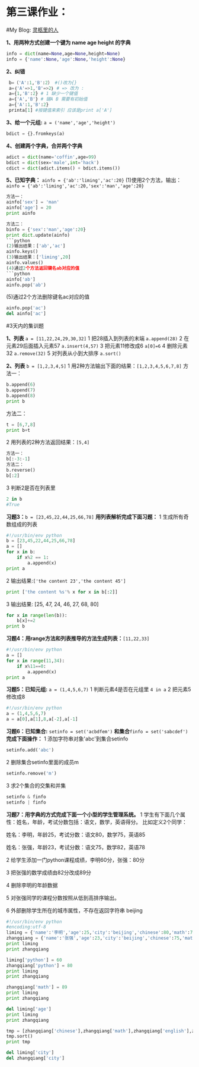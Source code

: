 第三课作业：
================
#My Blog: [灵柩里的人][1]

 [1]: http:www.coffin5257.com


 **1、用两种方式创建一个键为 name age height 的字典**
 ```python
 info = dict(name=None,age=None,height=None)
 info = {'name':None,'age':None,'height':None}
 ```

 **2、纠错**
```python
 b=（'A':1,'B':2） #()改为{}
 a=｛'A'=>1,'B'=>2｝ # => 改为 :
 a={1,'B':2} # 1 缺少一个键值
 a={'A','B'} # 键A B 需要有初始值
 a={'A':1,'B':2}
 printa[1] #按键值来索引 应该是print a['A']
```
**3、给一个元组:** `a = ('name','age','height')`
```python
bdict = {}.fromkeys(a)
```

 **4、创建两个字典，合并两个字典**
```python
adict = dict(name='coffin',age=99)
bdict = dict(sex='male',int='hack')
cdict = dict(adict.items() + bdict.items())
```
**5、已知字典：** `ainfo = {'ab':'liming','ac':20}`
(1)使用2个方法，输出：`ainfo = {'ab':'liming','ac':20,'sex':'man','age':20}`
```python
方法一：
ainfo['sex'] = 'man'
ainfo['age'] = 20
print ainfo

方法二：
binfo = {'sex':'man','age':20}
print dict.update(ainfo)
```python
(2)输出结果：['ab','ac']
ainfo.keys()
(3)输出结果：['liming',20]
ainfo.values()
(4)通过2个方法返回键名ab对应的值
```python
ainfo['ab']
ainfo.pop('ab')
```
(5)通过2个方法删除键名ac对应的值
```python
ainfo.pop('ac')
del ainfo['ac']
```




#3天内的集训题

**1、列表**
`a = [11,22,24,29,30,32]`
1 把28插入到列表的末端
`a.append(28)`
2 在元素29后面插入元素57
`a.insert(4,57)`
3 把元素11修改成6
`a[0]=6`
4 删除元素32
`a.remove(32)`
5 对列表从小到大排序
`a.sort()`

**2、列表**
`b = [1,2,3,4,5]`
1 用2种方法输出下面的结果：`[1,2,3,4,5,6,7,8]`
方法一：
```python
b.append(6)
b.append(7)
b.append(8)
print b
```
方法二：
```python
t = [6,7,8]
print b+t
```
2 用列表的2种方法返回结果：`[5,4]`
```python
方法一：
b[:-3:-1]
方法二：
b.reverse()
b[:2]
```
3 判断2是否在列表里
```python
2 in b
#True
```
**习题3：**`b = [23,45,22,44,25,66,78]`
**用列表解析完成下面习题：**
1 生成所有奇数组成的列表
```python
#!/usr/bin/env python
b = [23,45,22,44,25,66,78]
a = []
for x in b:
	if x%2 == 1:
		a.append(x)
print a
```
2 输出结果:`['the content 23','the content 45']`
```python
print ['the content %s'% x for x in b[:2]]
```
3 输出结果: [25, 47, 24, 46, 27, 68, 80]
```python
for x in range(len(b)):
	b[x]+=2
print b
```
**习题4：用range方法和列表推导的方法生成列表：**``[11,22,33]``
```python
#!/usr/bin/env python
a = []
for x in range(11,34):
	if x%11==0:
		a.append(x)
print a
```

**习题5：已知元组:** `a = (1,4,5,6,7)`
1 判断元素4是否在元组里
``4 in a``
2 把元素5修改成8
```python
#!/usr/bin/env python
a = (1,4,5,6,7)
a = a[0],a[1],8,a[-2],a[-1]
```
**习题6：已知集合:** `setinfo = set('acbdfem')`
**和集合**`finfo = set('sabcdef')`
**完成下面操作：**
1 添加字符串对象'abc'到集合setinfo
```python
setinfo.add('abc')
```
2 删除集合setinfo里面的成员m
```python
setinfo.remove('m')
```
3 求2个集合的交集和并集
```python
setinfo & finfo
setinfo | finfo
```
**习题7：用字典的方式完成下面一个小型的学生管理系统。**
1 学生有下面几个属性：姓名，年龄，考试分数包括：语文，数学，英语得分。
比如定义2个同学：

姓名：李明，年龄25，考试分数：语文80，数学75，英语85

姓名：张强，年龄23，考试分数：语文75，数学82，英语78

2 给学生添加一门python课程成绩，李明60分，张强：80分

3 把张强的数学成绩由82分改成89分

4 删除李明的年龄数据

5 对张强同学的课程分数按照从低到高排序输出。

6 外部删除学生所在的城市属性，不存在返回字符串 beijing
```python
#!/usr/bin/env python
#encoding:utf-8
liming = {'name':'李明','age':25,'city':'beijing','chinese':80,'math':75,'english':85}
zhangqiang = {'name':'张强','age':23,'city':'beijing','chinese':75,'math':82,'english':78}
print liming
print zhangqiang

liming['python'] = 60
zhangqiang['python'] = 80
print liming
print zhangqiang

zhangqiang['math'] = 89
print liming
print zhangqiang

del liming['age']
print liming
print zhangqiang

tmp = [zhangqiang['chinese'],zhangqiang['math'],zhangqiang['english'],zhangqiang['python']]
tmp.sort()
print tmp

del liming['city']
del zhangqiang['city']
```